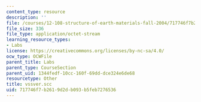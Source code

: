 ```yaml
---
content_type: resource
description: ''
file: /courses/12-108-structure-of-earth-materials-fall-2004/717746f7b2619d2db093b5feb7276536_vssver.scc
file_size: 336
file_type: application/octet-stream
learning_resource_types:
- Labs
license: https://creativecommons.org/licenses/by-nc-sa/4.0/
ocw_type: OCWFile
parent_title: Labs
parent_type: CourseSection
parent_uid: 1344fedf-10cc-160f-69dd-dce324e6de68
resourcetype: Other
title: vssver.scc
uid: 717746f7-b261-9d2d-b093-b5feb7276536
---
```


